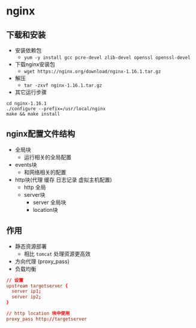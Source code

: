 # nginx

## 下载和安装
- 安装依赖包
    - `yum -y install gcc pcre-devel zlib-devel openssl openssl-devel`
- 下载nginx安装包
    - `wget https://nginx.org/download/nginx-1.16.1.tar.gz` 
- 解压 
    - `tar -zxvf nginx-1.16.1.tar.gz`
- 其它运行步骤
```
cd nginx-1.16.1
./configure --prefix=/usr/local/nginx
make && make install
```

## nginx配置文件结构

- 全局块
  - 运行相关的全局配置 
- events块
  - 和网络相关的配置
- http块(代理 缓存 日志记录  虚拟主机配置)
  - http 全局
  - server块
    - server 全局块
    - location块

## 作用
- 静态资源部署
  - 相比 `tomcat` 处理资源更高效
- 方向代理 (proxy_pass)
- 负载均衡
```conf
// 设置
upstream targetserver {
  server ip1;
  server ip2;
}

// http location 块中使用
proxy_pass http://targetserver
```